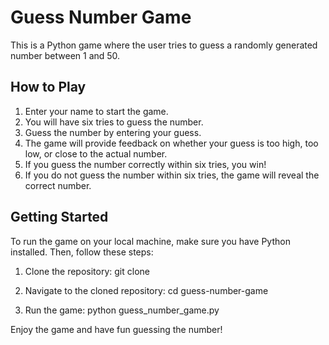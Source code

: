 # Guess Number Game

This is a Python game where the user tries to guess a randomly generated number between 1 and 50.

## How to Play

1. Enter your name to start the game.
2. You will have six tries to guess the number.
3. Guess the number by entering your guess.
4. The game will provide feedback on whether your guess is too high, too low, or close to the actual number.
5. If you guess the number correctly within six tries, you win!
6. If you do not guess the number within six tries, the game will reveal the correct number.

## Getting Started

To run the game on your local machine, make sure you have Python installed. Then, follow these steps:

1. Clone the repository:
git clone <repository URL>


2. Navigate to the cloned repository:
cd guess-number-game


3. Run the game:
python guess_number_game.py


Enjoy the game and have fun guessing the number!